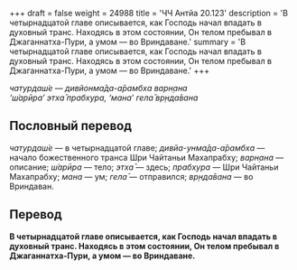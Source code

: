 +++
draft = false
weight = 24988
title = 'ЧЧ Антйа 20.123'
description = 'В четырнадцатой главе описывается, как Господь начал впадать в духовный транс. Находясь в этом состоянии, Он телом пребывал в Джаганнатха-Пури, а умом — во Вриндаване.'
summary = 'В четырнадцатой главе описывается, как Господь начал впадать в духовный транс. Находясь в этом состоянии, Он телом пребывал в Джаганнатха-Пури, а умом — во Вриндаване.'
+++

_чатурдаш́е — дивйонма̄да-а̄рамбха варн̣ана  
‘ш́арӣра’ этха̄ прабхура, ‘мана’ гела̄ вр̣нда̄вана_

## Пословный перевод

_чатурдаш́е_ — в четырнадцатой главе; _дивйа_\-_унма̄да_\-_а̄рамбха_ — начало божественного транса Шри Чайтаньи Махапрабху; _варн̣ана_ — описание; _ш́арӣра_ — тело; _этха̄_ — здесь; _прабхура_ — Шри Чайтаньи Махапрабху; _мана_ — ум; _гела̄_ — отправился; _вр̣нда̄вана_ — во Вриндаван.

## Перевод

**В четырнадцатой главе описывается, как Господь начал впадать в духовный транс. Находясь в этом состоянии, Он телом пребывал в Джаганнатха-Пури, а умом — во Вриндаване.**
